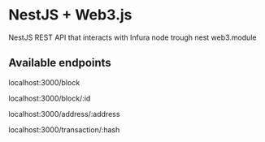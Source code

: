 # NestJS + Web3.js 

NestJS REST API that interacts with Infura node trough nest web3.module

## Available endpoints

localhost:3000/block

localhost:3000/block/:id

localhost:3000/address/:address

localhost:3000/transaction/:hash
